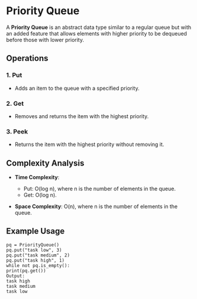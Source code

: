 # Priority Queue

A **Priority Queue** is an abstract data type similar to a regular queue but with an added feature that allows elements with higher priority to be dequeued before those with lower priority.

## Operations

### 1. Put
- Adds an item to the queue with a specified priority.

### 2. Get
- Removes and returns the item with the highest priority.

### 3. Peek
- Returns the item with the highest priority without removing it.

## Complexity Analysis

- **Time Complexity**:
  - Put: O(log n), where n is the number of elements in the queue.
  - Get: O(log n).
  
- **Space Complexity**: O(n), where n is the number of elements in the queue.

## Example Usage
```
pq = PriorityQueue()
pq.put("task low", 3)
pq.put("task medium", 2)
pq.put("task high", 1)
while not pq.is_empty():
print(pq.get())
Output:
task high
task medium
task low
